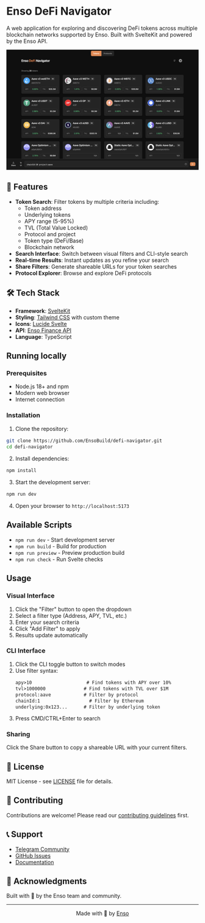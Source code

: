 # Enso DeFi Navigator

A web application for exploring and discovering DeFi tokens across multiple blockchain networks supported by Enso. 
Built with SvelteKit and powered by the Enso API.

![Enso DeFi Navigator Preview](https://github.com/EnsoBuild/defi-navigator/raw/main/preview.png)

## 🚀 Features

- **Token Search**: Filter tokens by multiple criteria including:
  - Token address
  - Underlying tokens
  - APY range (5-95%)
  - TVL (Total Value Locked)
  - Protocol and project
  - Token type (DeFi/Base)
  - Blockchain network
- **Search Interface**: Switch between visual filters and CLI-style search
- **Real-time Results**: Instant updates as you refine your search
- **Share Filters**: Generate shareable URLs for your token searches
- **Protocol Explorer**: Browse and explore DeFi protocols

## 🛠️ Tech Stack

- **Framework**: [SvelteKit](https://kit.svelte.dev/)
- **Styling**: [Tailwind CSS](https://tailwindcss.com/) with custom theme
- **Icons**: [Lucide Svelte](https://lucide.dev/)
- **API**: [Enso Finance API](https://docs.enso.build/pages/api-reference/overview)
- **Language**: TypeScript


## Running locally

### Prerequisites

- Node.js 18+ and npm
- Modern web browser
- Internet connection

### Installation

1. Clone the repository:
```bash
git clone https://github.com/EnsoBuild/defi-navigator.git
cd defi-navigator
```

2. Install dependencies:
```bash
npm install
```

3. Start the development server:
```bash
npm run dev
```

4. Open your browser to `http://localhost:5173`

## Available Scripts

- `npm run dev` - Start development server
- `npm run build` - Build for production
- `npm run preview` - Preview production build
- `npm run check` - Run Svelte checks

## Usage

### Visual Interface

1. Click the "Filter" button to open the dropdown
2. Select a filter type (Address, APY, TVL, etc.)
3. Enter your search criteria
4. Click "Add Filter" to apply
5. Results update automatically

### CLI Interface

1. Click the CLI toggle button to switch modes
2. Use filter syntax:
   ```
   apy>10                    # Find tokens with APY over 10%
   tvl>1000000              # Find tokens with TVL over $1M
   protocol:aave            # Filter by protocol
   chainId:1                  # Filter by Ethereum
   underlying:0x123...      # Filter by underlying token
   ```
3. Press CMD/CTRL+Enter to search

### Sharing

Click the Share button to copy a shareable URL with your current filters.

## 📄 License

MIT License - see [LICENSE](LICENSE) file for details.

## 🤝 Contributing

Contributions are welcome! Please read our [contributing guidelines](CONTRIBUTING.md) first.

## 📞 Support

- [Telegram Community](https://t.me/enso_intent_engine)
- [GitHub Issues](https://github.com/EnsoBuild/defi-navigator/issues)
- [Documentation](https://docs.enso.finance/)

## 🙏 Acknowledgments

Built with 🧡 by the Enso team and community.

---

<p align="center">Made with 🧡 by <a href="https://enso.finance">Enso</a></p>